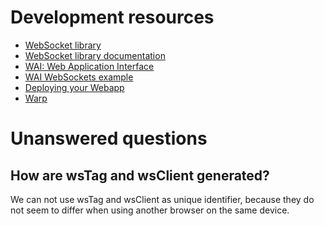 # Development resources

* [WebSocket library](https://github.com/jaspervdj/websockets)
* [WebSocket library documentation](https://jaspervdj.be/websockets/index.html)
* [WAI: Web Application Interface](https://www.yesodweb.com/book/web-application-interface)
* [WAI WebSockets example](https://github.com/yesodweb/wai/blob/master/wai-websockets/server.lhs)
* [Deploying your Webapp](https://www.yesodweb.com/book/deploying-your-webapp)
* [Warp](http://www.aosabook.org/en/posa/warp.html)

# Unanswered questions

## How are wsTag and wsClient generated?

We can not use wsTag and wsClient as unique identifier, because they do not seem to differ when
using another browser on the same device.

